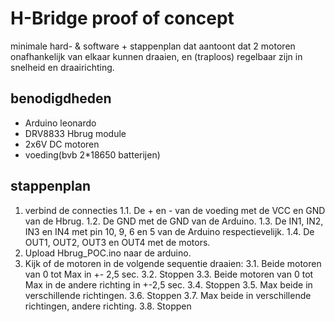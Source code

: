 # H-Bridge proof of concept

minimale hard- & software + stappenplan dat aantoont dat 2 motoren onafhankelijk van elkaar kunnen draaien, en (traploos) regelbaar zijn in snelheid en draairichting.

## benodigdheden

- Arduino leonardo
- DRV8833 Hbrug module
- 2x6V DC motoren
- voeding(bvb 2*18650 batterijen)


## stappenplan

1. verbind de connecties
  1.1. De + en - van de voeding met de VCC en GND van de Hbrug.
   1.2. De GND met de GND van de Arduino.
   1.3. De IN1, IN2, IN3 en IN4 met pin 10, 9, 6 en 5 van de Arduino respectievelijk.
   1.4. De OUT1, OUT2, OUT3 en OUT4 met de motors.
2. Upload Hbrug_POC.ino naar de arduino.
3. Kijk of de motoren in de volgende sequentie draaien:
    3.1. Beide motoren van 0 tot Max in +- 2,5 sec.
   3.2. Stoppen
   3.3. Beide motoren van 0 tot Max in de andere richting in +-2,5 sec.
   3.4. Stoppen
   3.5. Max beide in verschillende richtingen.
   3.6. Stoppen
   3.7. Max beide in verschillende richtingen, andere richting.
   3.8. Stoppen
